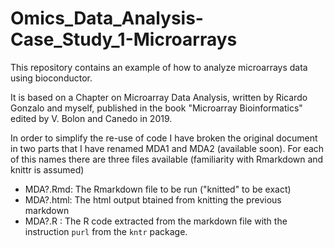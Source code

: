 # Omics_Data_Analysis-Case_Study_1-Microarrays
This repository contains an example of how to analyze microarrays data using bioconductor.

It is based on a Chapter on Microarray Data Analysis, written by Ricardo Gonzalo and myself, published in the book "Microarray Bioinformatics" edited by V. Bolon and Canedo in 2019.

In order to simplify the re-use of code I have broken the original document in two parts that I have renamed MDA1 and MDA2 (available soon). For each of this names there are three files available (familiarity with Rmarkdown and knittr is assumed)

* MDA?.Rmd: The Rmarkdown file to be run ("knitted" to be exact) 
* MDA?.html: The html output btained from knitting the previous markdown
* MDA?.R : The R code extracted from the markdown file with the instruction `purl` from the `kntr` package.
